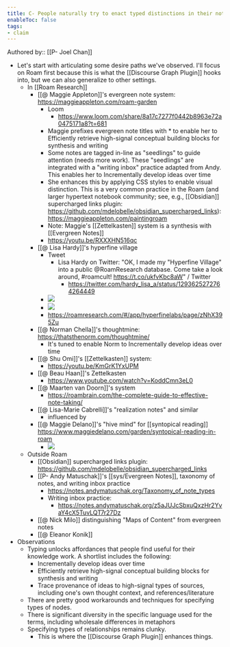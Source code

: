 ```yaml
---
title: C- People naturally try to enact typed distinctions in their notes
enableToc: false
tags:
- claim
---
```

Authored by:: [[P- Joel Chan]]

- Let's start with articulating some desire paths we've observed. I'll focus on Roam first because this is what the [[Discourse Graph Plugin]] hooks into, but we can also generalize to other settings.
    - In [[Roam Research]]
        - [[@ Maggie Appleton]]'s evergreen note system: https://maggieappleton.com/roam-garden
            - Loom
                - https://www.loom.com/share/8a17c7277f0442b8963e72a0475171a8?t=681
            - Maggie prefixes evergreen note titles with * to enable her to Efficiently retrieve high-signal conceptual building blocks for synthesis and writing
            - Some notes are tagged in-line as "seedlings" to guide attention (needs more work). These "seedlings" are integrated with a "writing inbox" practice adapted from Andy. This enables her to Incrementally develop ideas over time
            - She enhances this by applying CSS styles to enable visual distinction. This is a very common practice in the Roam (and larger hypertext notebook community; see, e.g., [[Obsidian]] supercharged links plugin: https://github.com/mdelobelle/obsidian_supercharged_links): https://maggieappleton.com/paintingroam
            - Note: Maggie's [[Zettelkasten]] system is a synthesis with [[Evergreen Notes]]
            - https://youtu.be/RXXXHN516qc
        - [[@ Lisa Hardy]]'s hyperfine village
            - Tweet
                - Lisa Hardy on Twitter: "OK, I made my "Hyperfine Village" into a public @RoamResearch database. Come take a look around, #roamcult! https://t.co/ukfvKbc8aW" / Twitter
                    - https://twitter.com/hardy_lisa_a/status/1293625272764264449
            - ![](https://firebasestorage.googleapis.com/v0/b/firescript-577a2.appspot.com/o/imgs%2Fapp%2Fmegacoglab%2Fj4TySbg_kn.png?alt=media&token=43f58b3c-5e70-4fc5-958d-e3d2f889d343)
            - ![](https://firebasestorage.googleapis.com/v0/b/firescript-577a2.appspot.com/o/imgs%2Fapp%2Fmegacoglab%2FaKBsQwbopq.png?alt=media&token=aa09ac2a-27cf-49e0-bbd8-0cdab135db0a)
            - https://roamresearch.com/#/app/hyperfinelabs/page/zNhX395Zu
        - [[@ Norman Chella]]'s thoughtmine: https://thatsthenorm.com/thoughtmine/
            - It's tuned to enable Norm to Incrementally develop ideas over time
        - [[@ Shu Omi]]'s [[Zettelkasten]] system: 
            - https://youtu.be/KmGrK1YxUPM
        - [[@ Beau Haan]]'s Zettelkasten
            - https://www.youtube.com/watch?v=KoddCmn3eL0
        - [[@ Maarten van Doorn]]'s system
            - https://roambrain.com/the-complete-guide-to-effective-note-taking/
        - [[@ Lisa-Marie Cabrelli]]'s "realization notes" and similar
            - influenced by 
        - [[@ Maggie Delano]]'s "hive mind" for [[syntopical reading]]  https://www.maggiedelano.com/garden/syntopical-reading-in-roam
            - ![](https://firebasestorage.googleapis.com/v0/b/firescript-577a2.appspot.com/o/imgs%2Fapp%2Fmegacoglab%2FdbQur6sg1i.png?alt=media&token=a7ec75e8-31d2-4da4-994b-465a372ee73d)
    - Outside Roam
        - [[Obsidian]] supercharged links plugin: https://github.com/mdelobelle/obsidian_supercharged_links
        - [[P- Andy Matuschak]]'s [[sys/Evergreen Notes]], taxonomy of notes, and writing inbox practice
            - https://notes.andymatuschak.org/Taxonomy_of_note_types
            - Writing inbox practice: 
                - https://notes.andymatuschak.org/z5aJUJcSbxuQxzHr2YvaY4cX5TuvLQT7r27Dz
        - [[@ Nick Milo]] distinguishing "Maps of Content" from evergreen notes
        - [[@ Eleanor Konik]]
- Observations
    - Typing unlocks affordances that people find useful for their knowledge work. A shortlist includes the following:
        - Incrementally develop ideas over time
        - Efficiently retrieve high-signal conceptual building blocks for synthesis and writing
        - Trace provenance of ideas to high-signal types of sources, including one's own thought context, and references/literature
    - There are pretty good workarounds and techniques for specifying types of nodes. 
    - There is significant diversity in the specific language used for the terms, including wholesale differences in metaphors
    -  Specifying types of relationships remains clunky. 
        - This is where the [[Discourse Graph Plugin]] enhances things.
